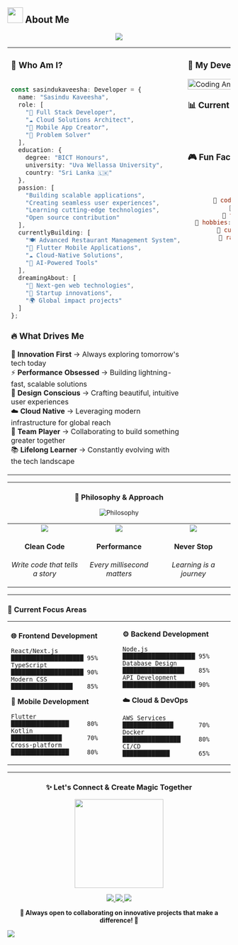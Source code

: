 ## <img src="https://media.giphy.com/media/WUlplcMpOCEmTGBtBW/giphy.gif" width="35"> **About Me**

<div align="center">
  
  <!-- Modern gradient banner with glassmorphism effect -->
  <img src="https://capsule-render.vercel.app/api?type=waving&color=gradient&customColorList=12&height=180&section=header&text=Sasindu%20Kaveesha&fontSize=42&fontColor=ffffff&animation=twinkling&fontAlignY=32&desc=Full%20Stack%20Software%20Developer&descSize=18&descAlignY=55"/>
  
</div>

<div align="center">
  
  <!-- Interactive 3D cards style presentation -->
  <table>
  <tr>
  <td width="55%" valign="top">

### 💫 **Who Am I?**

```typescript

const sasindukaveesha: Developer = {
  name: "Sasindu Kaveesha",
  role: [
    "🚀 Full Stack Developer",
    "☁️ Cloud Solutions Architect", 
    "📱 Mobile App Creator",
    "🧩 Problem Solver"
  ],
  education: {
    degree: "BICT Honours",
    university: "Uva Wellassa University",
    country: "Sri Lanka 🇱🇰"
  },
  passion: [
    "Building scalable applications",
    "Creating seamless user experiences", 
    "Learning cutting-edge technologies",
    "Open source contribution"
  ],
  currentlyBuilding: [
    "🍽️ Advanced Restaurant Management System",
    "📱 Flutter Mobile Applications", 
    "☁️ Cloud-Native Solutions",
    "🤖 AI-Powered Tools"
  ],
  dreamingAbout: [
    "🌟 Next-gen web technologies",
    "🚀 Startup innovations",
    "🌍 Global impact projects"
  ]
};
```

### 🔥 **What Drives Me**

<div align="left">

🎯 **Innovation First** → Always exploring tomorrow's tech today  
⚡ **Performance Obsessed** → Building lightning-fast, scalable solutions  
🎨 **Design Conscious** → Crafting beautiful, intuitive user experiences  
☁️ **Cloud Native** → Leveraging modern infrastructure for global reach  
🤝 **Team Player** → Collaborating to build something greater together  
📚 **Lifelong Learner** → Constantly evolving with the tech landscape

</div>

  </td>
  <td width="45%" valign="top">
    
### 🌈 **My Development Journey**

<img align="right" alt="Coding Animation" width="100%" src="https://media.giphy.com/media/L1R1tvI9svkIWwpVYr/giphy.gif">

<br>

### 📊 **Current Stats**

<div align="center">

<!-- Modern stat cards -->
<img src="https://img.shields.io/badge/Experience-1%2B%20Years-00F5FF?style=for-the-badge&logo=timeline&logoColor=white&labelColor=1a1a1a"/>

<img src="https://img.shields.io/badge/Projects%20Built-12%2B-4ECDC4?style=for-the-badge&logo=rocket&logoColor=white&labelColor=1a1a1a"/>

<img src="https://img.shields.io/badge/Technologies-15%2B-FF6B6B?style=for-the-badge&logo=stackshare&logoColor=white&labelColor=1a1a1a"/>

<img src="https://img.shields.io/badge/Coffee%20Cups-∞-45B7D1?style=for-the-badge&logo=coffeescript&logoColor=white&labelColor=1a1a1a"/>

</div>

<br>

### 🎮 **Fun Facts**

<div align="center">

```javascript
const funFacts = {
  🌙 nightOwl: true,
  ☕ coffeeAddict: "Definitely!",
  🎵 codesTo: ["Lo-fi Hip Hop", "Electronic"],
  🎯 superPower: "Debugging at 3 AM",
  🍕 fuelSource: "Pizza & Energy Drinks",
  🎨 hobbies: ["Gaming", "Photography", "Tech Reviews"],
  📖 currentlyReading: "Clean Architecture",
  🎲 randomSkill: "Can solve Rubik's cube!"
};
```

</div>

  </td>
  </tr>
  </table>
  
</div>

---

<div align="center">
  
### 🌟 **Philosophy & Approach**

<img src="https://readme-typing-svg.herokuapp.com?font=Fira+Code&weight=600&size=20&duration=3000&pause=500&color=00F5FF&center=true&vCenter=true&multiline=true&width=800&height=100&lines=Code+is+poetry+written+for+machines;But+magic+happens+when+humans+understand+it;Let's+build+the+future%2C+one+commit+at+a+time!" alt="Philosophy"/>

</div>

<div align="center">

<!-- Modern card-style principles -->
<table>
<tr>
<td align="center" width="25%">
<img src="https://img.icons8.com/color/64/000000/code.png"/>
<h4>Clean Code</h4>
<p><em>Write code that tells a story</em></p>
</td>
<td align="center" width="25%">
<img src="https://img.icons8.com/color/64/000000/speed.png"/>
<h4>Performance</h4>
<p><em>Every millisecond matters</em></p>
</td>
<td align="center" width="25%">
<img src="https://img.icons8.com/color/64/000000/infinity.png"/>
<h4>Never Stop</h4>
<p><em>Learning is a journey</em></p>
</td>
</tr>
</table>

</div>

---

### 🚀 **Current Focus Areas**

<div align="center">

<!-- Interactive progress bars -->
<table width="100%">
<tr>
<td width="50%">

**🌐 Frontend Development**
```
React/Next.js     ████████████████████ 95%
TypeScript        ████████████████████ 90%
Modern CSS        █████████████████    85%
```

**📱 Mobile Development**
```
Flutter           ████████████████     80%
Kotlin            ██████████████       70%
Cross-platform    ████████████████     80%
```

</td>
<td width="50%">

**⚙️ Backend Development**
```
Node.js           ████████████████████ 95%
Database Design   █████████████████    85%
API Development   ████████████████████ 90%
```

**☁️ Cloud & DevOps**
```
AWS Services      ██████████████       70%
Docker            ████████████████     80%
CI/CD             █████████████        65%
```

</td>
</tr>
</table>

</div>

---

<div align="center">
  
### ✨ **Let's Connect & Create Magic Together**

<img src="https://media.giphy.com/media/Ll22OhMLAlVDb8UQWe/giphy.gif" width="200"/>

<!-- Modern social connection cards -->
<p>
  <a href="mailto:sasindukaveesha@gmail.com">
    <img src="https://img.shields.io/badge/Let's%20Chat-FF6B6B?style=for-the-badge&logo=gmail&logoColor=white&labelColor=FF6B6B"/>
  </a>
  <a href="https://linkedin.com/in/sasindukaveesha">
    <img src="https://img.shields.io/badge/Connect%20Pro-4ECDC4?style=for-the-badge&logo=linkedin&logoColor=white&labelColor=4ECDC4"/>
  </a>
  <a href="https://sasindu-19.github.io/My-portfolio/">
    <img src="https://img.shields.io/badge/View%20Portfolio-45B7D1?style=for-the-badge&logo=google-chrome&logoColor=white&labelColor=45B7D1"/>
  </a>
</p>

**🌟 Always open to collaborating on innovative projects that make a difference! 🌟**

</div>

<img src="https://capsule-render.vercel.app/api?type=waving&color=gradient&customColorList=12&height=120&section=footer&animation=fadeIn"/>
